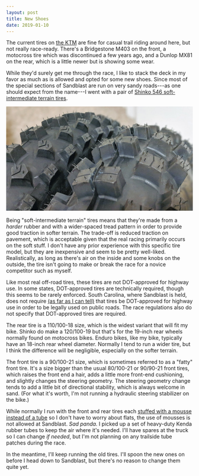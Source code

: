 ```yaml
---
layout: post
title: New Shoes
date: 2019-01-10
---
```


The current tires on [the KTM](/the-vehicle) are fine for casual trail riding around here, but not really race-ready. There's a Bridgestone M403 on the front, a motocross tire which was discontinued a few years ago, and a Dunlop MX81 on the rear, which is a little newer but is showing some wear.

While they'd surely get me through the race, I like to stack the deck in my favor as much as is allowed and opted for some new shoes. Since most of the special sections of Sandblast are run on very sandy roads---as one should expect from the name---I went with a pair of [Shinko 546 soft-intermediate terrain tires](https://www.shinkotireusa.com/product/546-series/211921).

![new tires](/assets/img/newshinko546.jpg "new tires")

Being "soft-intermediate terrain" tires means that they're made from a *harder* rubber and with a wider-spaced tread pattern in order to provide good traction in softer terrain. The trade-off is reduced traction on pavement, which is acceptable given that the real racing primarily occurs on the soft stuff. I don't have any prior experience with this specific tire model, but they are inexpensive and seem to be pretty well-liked. Realistically, as long as there's air on the inside and some knobs on the outside, the tire isn't going to make or break the race for a novice competitor such as myself.

Like most real off-road tires, these tires are not DOT-approved for highway use. In some states, DOT-approved tires are technically required, though this seems to be rarely enforced. South Carolina, where Sandblast is held, does not require [(as far as I can tell)](https://www.scstatehouse.gov/code/t56c005.php) that tires be DOT-approved for highway use in order to be legally used on public roads. The race regulations also do not specify that DOT-approved tires are required.

The rear tire is a 110/100-18 size, which is the widest variant that will fit my bike. Shinko do make a 120/100-19 but that's for the 19-inch rear wheels normally found on motocross bikes. Enduro bikes, like my bike, typically have an 18-inch rear wheel diameter. Normally I tend to run a wider tire, but I think the difference will be negligible, especially on the softer terrain.

The front tire is a 90/100-21 size, which is sometimes referred to as a "fatty" front tire. It's a size bigger than the usual 80/100-21 or 90/90-21 front tires, which raises the front end a hair, adds a little more front-end cushioning, and slightly changes the steering geometry. The steering geometry change tends to add a little bit of directional stability, which is always welcome in sand. (For what it's worth, I'm not running a hydraulic steering stabilizer on the bike.)

While normally I run with the front and rear tires each [stuffed with a mousse instead of a tube](https://motocrossactionmag.com/mxa-wrench-tech-the-pluses-and-minuses-of-the-bib-mousse/) so I don't have to worry about flats, the use of mousses is not allowed at Sandblast. _Sad panda._ I picked up a set of heavy-duty Kenda rubber tubes to keep the air where it's needed. I'll have spares at the truck so I can change *if needed*, but I'm not planning on any trailside tube patches during the race.

In the meantime, I'll keep running the old tires. I'll spoon the new ones on before I head down to Sandblast, but there's no reason to change them quite yet.